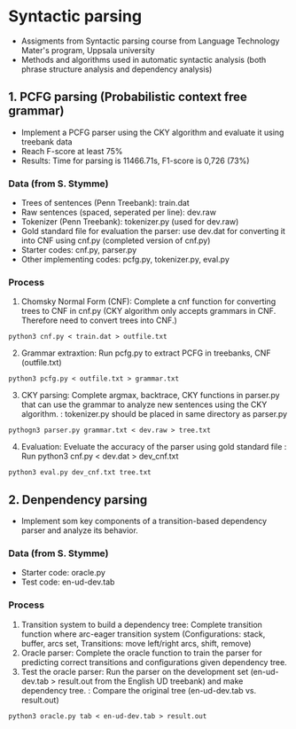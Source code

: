 # Syntactic parsing
- Assigments from Syntactic parsing course from Language Technology Mater's program, Uppsala university
- Methods and algorithms used in automatic syntactic analysis (both phrase structure analysis and dependency analysis)

## 1. PCFG parsing (Probabilistic context free grammar)
- Implement a PCFG parser using the CKY algorithm and evaluate it using treebank data
- Reach F-score at least 75%
- Results: Time for parsing is 11466.71s, F1-score is 0,726 (73%)

### Data (from S. Stymme)
- Trees of sentences (Penn Treebank): train.dat
- Raw sentences (spaced, seperated per line): dev.raw
- Tokenizer (Penn Treebank): tokenizer.py (used for dev.raw)
- Gold standard file for evaluation the parser: use dev.dat for converting it into CNF using cnf.py (completed version of cnf.py)
- Starter codes: cnf.py, parser.py
- Other implementing codes: pcfg.py, tokenizer.py, eval.py

### Process
1. Chomsky Normal Form (CNF): Complete a cnf function for converting trees to CNF in cnf.py
(CKY algorithm only accepts grammars in CNF. Therefore need to convert trees into CNF.)
```
python3 cnf.py < train.dat > outfile.txt
```

2. Grammar extraxtion: Run pcfg.py to extract PCFG in treebanks, CNF (outfile.txt)
```
python3 pcfg.py < outfile.txt > grammar.txt
```

3. CKY parsing: Complete argmax, backtrace, CKY functions in parser.py that can use the grammar to analyze new sentences using the CKY algorithm.
: tokenizer.py should be placed in same directory as parser.py
```
pythogn3 parser.py grammar.txt < dev.raw > tree.txt
```

4. Evaluation: Eveluate the accuracy of the parser using gold standard file
: Run python3 cnf.py < dev.dat > dev_cnf.txt
```
python3 eval.py dev_cnf.txt tree.txt
```

## 2. Denpendency parsing
- Implement som key components of a transition-based dependency parser and analyze its behavior.

### Data (from S. Stymme)
- Starter code: oracle.py
- Test code: en-ud-dev.tab
  
### Process
1. Transition system to build a dependency tree: Complete transition function where arc-eager transition system (Configurations: stack, buffer, arcs set, Transitions: move left/right arcs, shift, remove)
2. Oracle parser: Complete the oracle function to train the parser for predicting correct transitions and configurations given dependency tree.
3. Test the oracle parser: Run the parser on the development set (en-ud-dev.tab > result.out from the English UD treebank) and make dependency tree.
: Compare the original tree (en-ud-dev.tab vs. result.out)
```
python3 oracle.py tab < en-ud-dev.tab > result.out
```
